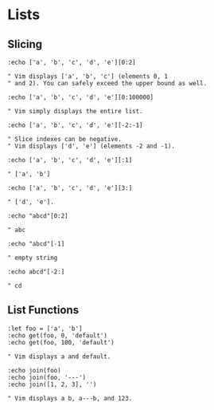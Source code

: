 # Lists

Slicing
---

```vim
:echo ['a', 'b', 'c', 'd', 'e'][0:2]

" Vim displays ['a', 'b', 'c'] (elements 0, 1
" and 2). You can safely exceed the upper bound as well.
```

```vim
:echo ['a', 'b', 'c', 'd', 'e'][0:100000]

" Vim simply displays the entire list.
```

```vim
:echo ['a', 'b', 'c', 'd', 'e'][-2:-1]

" Slice indexes can be negative.
" Vim displays ['d', 'e'] (elements -2 and -1).
```

```vim
:echo ['a', 'b', 'c', 'd', 'e'][:1]

" ['a', 'b']
```

```vim
:echo ['a', 'b', 'c', 'd', 'e'][3:]

" ['d', 'e'].
```

```vim
:echo "abcd"[0:2]

" abc
```

```vim
:echo "abcd"[-1]

" empty string
```

```vim
:echo abcd"[-2:]

" cd
```

List Functions
---

```vim
:let foo = ['a', 'b']
:echo get(foo, 0, 'default')
:echo get(foo, 100, 'default')

" Vim displays a and default.
```

```vim
:echo join(foo)
:echo join(foo, '---')
:echo join([1, 2, 3], '')

" Vim displays a b, a---b, and 123.
```

